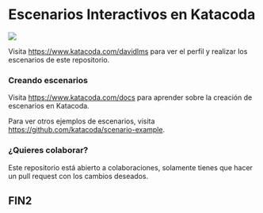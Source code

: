 # Escenarios Interactivos en Katacoda

[![](http://shields.katacoda.com/katacoda/davidlms/count.svg)](https://www.katacoda.com/davidlms "Crea tu perfil en Katacoda.com")

Visita https://www.katacoda.com/davidlms para ver el perfil y realizar los escenarios de este repositorio. 

### Creando escenarios
Visita https://www.katacoda.com/docs para aprender sobre la creación de escenarios en Katacoda.

Para ver otros ejemplos de escenarios, visita https://github.com/katacoda/scenario-example.

### ¿Quieres colaborar?
Este repositorio está abierto a colaboraciones, solamente tienes que hacer un pull request con los cambios deseados.

## FIN2

